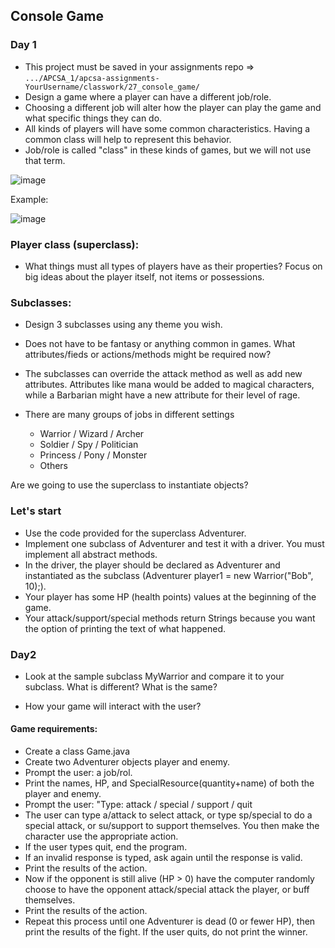 ## Console Game

### Day 1

* This project must be saved in your assignments repo => `.../APCSA_1/apcsa-assignments-YourUsername/classwork/27_console_game/`
* Design a game where a player can have a different job/role.
* Choosing a different job will alter how the player can play the game and what specific things they can do.
* All kinds of players will have some common characteristics. Having a common class will help to represent this behavior.
* Job/role is called "class" in these kinds of games, but we will not use that term.

![image](https://github.com/user-attachments/assets/32510c59-b2da-42f5-a01d-9f30e9111e68)

Example:

![image](https://github.com/user-attachments/assets/eca4ddfa-4164-4654-846d-adde35ed1645)


### Player class (superclass):

* What things must all types of players have as their properties? Focus on big ideas about the player itself, not items or possessions. 

### Subclasses:

* Design 3 subclasses using any theme you wish.

* Does not have to be fantasy or anything common in games. What attributes/fieds or actions/methods might be required now?

* The subclasses can override the attack method as well as add new attributes. Attributes like mana would be added to magical characters, while a Barbarian might have a new attribute for their level of rage.

* There are many groups of jobs in different settings

    * Warrior / Wizard / Archer
    * Soldier / Spy / Politician
    * Princess / Pony / Monster
    * Others
 
Are we going to use the superclass to instantiate objects?

### Let's start

* Use the code provided for the superclass Adventurer.
* Implement one subclass of Adventurer and test it with a driver. You must implement all abstract methods.
* In the driver, the player should be declared as Adventurer and instantiated as the subclass (Adventurer player1 = new Warrior("Bob", 10);).
* Your player has some HP (health points) values at the beginning of the game.
* Your attack/support/special methods return Strings because you want the option of printing the text of what happened.


### Day2

* Look at the sample subclass MyWarrior and compare it to your subclass. What is different? What is the same?

* How your game will interact with the user? 

#### Game requirements:

* Create a class Game.java
* Create two Adventurer objects player and enemy.
* Prompt the user: a job/rol.
* Print the names, HP, and SpecialResource(quantity+name) of both the player and enemy.
* Prompt the user: "Type: attack / special / support / quit
* The user can type a/attack to select attack, or type sp/special to do a special attack, or su/support to support themselves. You then make the character use the appropriate action.
* If the user types quit, end the program.
* If an invalid response is typed, ask again until the response is valid.
* Print the results of the action.
* Now if the opponent is still alive (HP > 0) have the computer randomly choose to have the opponent attack/special attack the player, or buff themselves.
* Print the results of the action.
* Repeat this process until one Adventurer is dead (0 or fewer HP), then print the results of the fight. If the user quits, do not print the winner.
